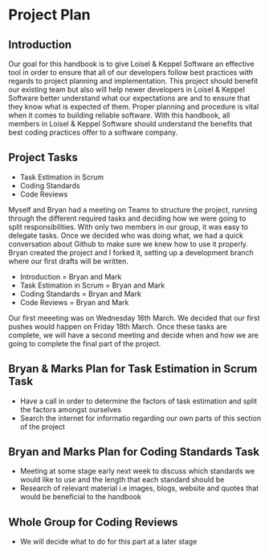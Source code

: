 # Project Plan
 
## Introduction
 
Our goal for this handbook is to give Loisel & Keppel Software an effective tool in order to ensure that all of our developers follow best practices with regards to project planning and implementation. This project should benefit our existing team but also will help newer developers in Loisel & Keppel Software better understand what our expectations are and to ensure that they know what is expected of them. Proper planning and procedure is vital when it comes to building reliable software. With this handbook, all members in Loisel & Keppel Software should understand the benefits that best coding practices offer to a software company.
 
## Project Tasks
- Task Estimation in Scrum
- Coding Standards
- Code Reviews
 
Myself and Bryan had a meeting on Teams to structure the project, running through the different required tasks and deciding how we were going to split responsibilities. With only two members in our group, it was easy to delegate tasks. Once we decided who was doing what, we had a quick conversation about Github to make sure we knew how to use it properly. Bryan created the project and I forked it, setting up a development branch where our first drafts will be written.
 
- Introduction = Bryan and Mark
- Task Estimation in Scrum = Bryan and Mark
- Coding Standards = Bryan and Mark
- Code Reviews = Bryan and Mark
 
Our first meeeting was on Wednesday 16th March. We decided that our first pushes would happen on Friday 18th March. Once these tasks are complete, we will have a second meeting and decide when and how we are going to complete the final part of the project.
 
## Bryan & Marks Plan for Task Estimation in Scrum Task
- Have a call in order to determine the factors of task estimation and split the factors amongst ourselves
- Search the internet for informatio regarding our own parts of this section of the project
 
 
## Bryan and Marks Plan for Coding Standards Task
- Meeting at some stage early next week to discuss which standards we would like to use and the length that each standard should be
- Research of relevant material i.e images, blogs, website and quotes that would be beneficial to the handbook
 
## Whole Group for Coding Reviews
- We will decide what to do for this part at a later stage
